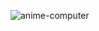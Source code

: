 ![anime-computer](https://user-images.githubusercontent.com/67192306/158385354-bd40ee52-52ec-45ae-a530-f84a09a0d4ec.gif)


<!--
**Lastghost33/Lastghost33** is a ✨ _special_ ✨ repository because its `README.md` (this file) appears on your GitHub profile.

Here are some ideas to get you started:

- 🔭 I’m currently working on ...
- 🌱 I’m currently learning ...
- 👯 I’m looking to collaborate on ...
- 🤔 I’m looking for help with ...
- 💬 Ask me about ...
- 📫 How to reach me: ...
- 😄 Pronouns: ...
- ⚡ Fun fact: ...
-->
